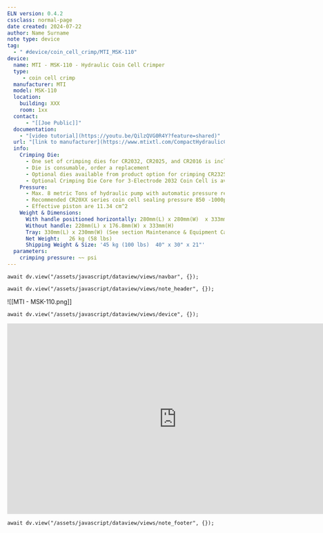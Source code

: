 ```yaml
---
ELN version: 0.4.2
cssclass: normal-page
date created: 2024-07-22
author: Name Surname
note type: device
tag: 
  - " #device/coin_cell_crimp/MTI_MSK-110"
device:
  name: MTI - MSK-110 - Hydraulic Coin Cell Crimper
  type: 
     - coin cell crimp
  manufacturer: MTI
  model: MSK-110
  location:
    building: XXX
    room: 1xx
  contact: 
      - "[[Joe Public]]"
  documentation: 
    - "[video tutorial](https://youtu.be/QilzQVG0R4Y?feature=shared)"
  url: "[link to manufacturer](https://www.mtixtl.com/CompactHydraulicCrimpingMachineOneforAllButtonCells-MSK-110.aspx)"
  info:
    Crimping Die: 
      - One set of crimping dies for CR2032, CR2025, and CR2016 is included
      - Die is consumable, order a replacement
      - Optional dies available from product option for crimping CR2325, CR2450, AG3, AG5
      - Optional Crimping Die Core for 3-Electrode 2032 Coin Cell is available at extra cost.
    Pressure:
      - Max. 8 metric Tons of hydraulic pump with automatic pressure relief
      - Recommended CR20XX series coin cell sealing pressure 850 -1000psi
      - Effective piston are 11.34 cm^2
    Weight & Dimensions:
      With handle positioned horizontally: 280mm(L) x 280mm(W)  x 333mm(H)
      Without handle: 228mm(L) x 176.8mm(W) x 333mm(H)
      Tray: 330mm(L) x 230mm(W) (See section Maintenance & Equipment Care below for more)
      Net Weight:   26 kg (58 lbs)
      Shipping Weight & Size: '45 kg (100 lbs)  40" x 30" x 21"'
  parameters:
    crimping pressure: ~~ psi
---
```



```dataviewjs
await dv.view("/assets/javascript/dataview/views/navbar", {});
```

```dataviewjs
await dv.view("/assets/javascript/dataview/views/note_header", {});
```

![[MTI - MSK-110.png]]

```dataviewjs
await dv.view("/assets/javascript/dataview/views/device", {});
```


<iframe width="784" height="441" src="https://www.youtube.com/embed/QilzQVG0R4Y?si=2fnSl5VpIH5Mi0rv" title="YouTube video player" frameborder="0" allow="accelerometer; autoplay; clipboard-write; encrypted-media; gyroscope; picture-in-picture; web-share" referrerpolicy="strict-origin-when-cross-origin" allowfullscreen></iframe>

```dataviewjs
await dv.view("/assets/javascript/dataview/views/note_footer", {});
```
